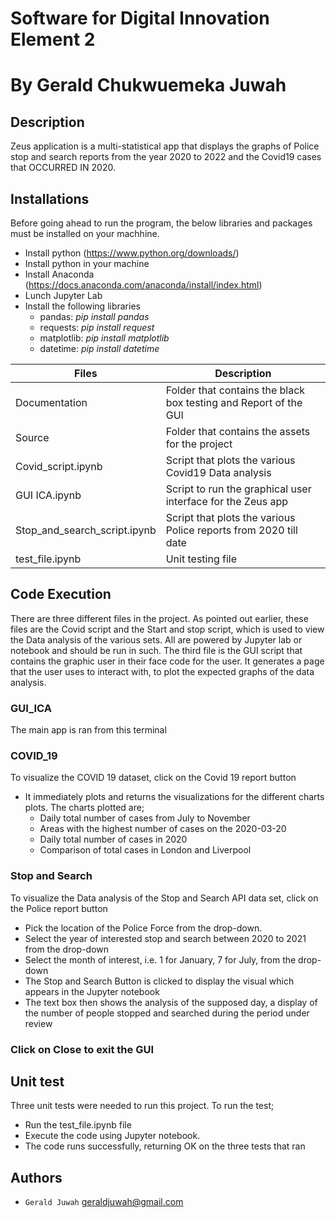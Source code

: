 # Software for Digital Innovation Element 2
# By Gerald Chukwuemeka Juwah

## Description 
Zeus application is a multi-statistical app that displays the graphs of Police stop and search reports from the year 2020 to 2022 and the Covid19 cases that OCCURRED IN 2020. 

## Installations
Before going ahead to run the program, the below libraries and packages must be installed on your machhine.
- Install python (https://www.python.org/downloads/)
- Install python in your machine
- Install Anaconda (https://docs.anaconda.com/anaconda/install/index.html)
- Lunch Jupyter Lab
- Install the following libraries
    *   pandas:            *pip install pandas*
    *   requests:          *pip install request*
    *   matplotlib:        *pip install matplotlib*
    *   datetime:          *pip install datetime*

| Files | Description          |
| --------- | ------------------- |
| Documentation | Folder that contains the black box testing and Report of the GUI |
| Source | Folder that contains the assets for the project |
| Covid_script.ipynb | Script that plots the various Covid19 Data analysis |
| GUI ICA.ipynb| Script to run the graphical user interface for the Zeus app|
| Stop_and_search_script.ipynb | Script that plots the various Police reports from 2020 till date|
| test_file.ipynb | Unit testing file|

## Code Execution
There are three different files in the project. As pointed out earlier, these files are the Covid script and the Start and stop script, which is used to view the Data analysis of the various sets. All are powered by Jupyter lab or notebook and should be run in such. The third file is the GUI script that contains the graphic user in their face code for the user. It generates a page that the user uses to interact with, to plot the expected graphs of the data analysis.

### GUI_ICA
The main app is ran from this terminal

### COVID_19
To visualize the COVID 19 dataset, click on the Covid 19 report button 
*   It immediately plots and returns the visualizations for the different charts plots.
The charts plotted are;
    * Daily total number of cases from July to November
    * Areas with the highest number of cases on the 2020-03-20
    * Daily total number of cases in 2020
    * Comparison of total cases in London and Liverpool

### Stop and Search
To visualize the Data analysis of the Stop and Search API data set, click on the  Police report button
*   Pick the location of the Police Force from the drop-down.
*   Select the year of interested stop and search between 2020 to 2021 from the drop-down
*   Select the month of interest, i.e. 1 for January, 7 for July, from the drop-down
*   The Stop and Search Button is clicked to display the visual which appears in the Jupyter notebook
*   The text box then shows the analysis of the supposed day, a display of the number of people stopped and searched during the period under review

### Click on Close to exit the GUI 

##  Unit test

Three unit tests were needed to run this project. To run the test;

*   Run the test_file.ipynb file
*   Execute the code using Jupyter notebook.
*   The code runs successfully, returning OK on the three tests that ran

## Authors
-	`Gerald Juwah` geraldjuwah@gmail.com
